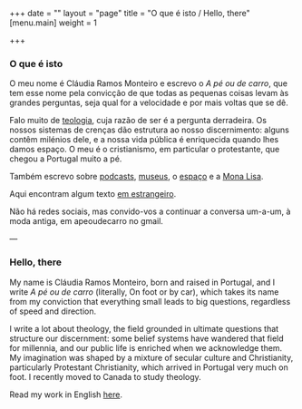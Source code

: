 +++
date = ""
layout = "page"
title = "O que é isto / Hello, there"
[menu.main]
weight = 1

+++
### O que é isto

O meu nome é Cláudia Ramos Monteiro e escrevo o _A pé ou de carro_, que tem esse nome pela convicção de que todas as pequenas coisas levam às grandes perguntas, seja qual for a velocidade e por mais voltas que se dê.

Falo muito de [teologia](/blog/teologia), cuja razão de ser é a pergunta derradeira. Os nossos sistemas de crenças dão estrutura ao nosso discernimento: alguns contêm milénios dele, e a nossa vida pública é enriquecida quando lhes damos espaço. O meu é o cristianismo, em particular o protestante, que chegou a Portugal muito a pé.

Também escrevo sobre [podcasts](/blog/podcasts), [museus](/blog/museus/), o [espaço](/blog/espaço/) e a [Mona Lisa](/blog/mona-lisa/).

Aqui encontram algum texto [em estrangeiro](/blog/en-inglés).

Não há redes sociais, mas convido-vos a continuar a conversa um-a-um, à moda antiga, em apeoudecarro no gmail.

—

### Hello, there

My name is Cláudia Ramos Monteiro, born and raised in Portugal, and I write _A pé ou de carro_ (literally, On foot or by car), which takes its name from my conviction that everything small leads to big questions, regardless of speed and direction.

I write a lot about theology, the field grounded in ultimate questions that structure our discernment: some belief systems have wandered that field for millennia, and our public life is enriched when we acknowledge them. My imagination was shaped by a mixture of secular culture and Christianity, particularly Protestant Christianity, which arrived in Portugal very much on foot. I recently moved to Canada to study theology.

Read my work in English [here](/blog/en-inglés).
